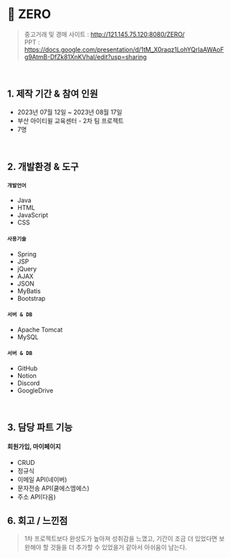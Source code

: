 # :pushpin: ZERO
>중고거래 및 경매 사이트 : http://121.145.75.120:8080/ZERO/  
>PPT : https://docs.google.com/presentation/d/1tM_X0raqz1LohYQrIaAWAoFg9AtmB-DfZk81XnKVhaI/edit?usp=sharing  


</br>

## 1. 제작 기간 & 참여 인원
- 2023년 07월 12일 ~ 2023년 08월 17일
- 부산 아이티윌 교육센터 - 2차 팀 프로젝트
- 7명

</br>

## 2. 개발환경 & 도구
#### `개발언어`
  - Java
  - HTML
  - JavaScript
  - CSS
    
#### `사용기술`
  - Spring
  - JSP
  - jQuery
  - AJAX
  - JSON
  - MyBatis
  - Bootstrap
    
#### `서버 & DB`
  - Apache Tomcat
  - MySQL
    
#### `서버 & DB`
  - GitHub
  - Notion
  - Discord
  - GoogleDrive

</br>


## 3. 담당 파트 기능
  #### 회원가입, 마이페이지
  - CRUD
  - 정규식
  - 이메일 API(네이버)
  - 문자전송 API(쿨에스엠에스)
  - 주소 API(다음)
  



## 6. 회고 / 느낀점
> 1차 프로젝트보다 완성도가 높아져 성취감을 느꼈고, 기간이 조금 더 있었다면 보완해야 할 것들을 더 추가할 수 있었을거 같아서 아쉬움이 남는다.
